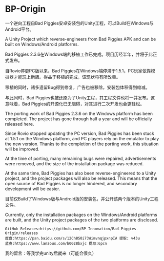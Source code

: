 # BP-Origin

一个逆向工程自Bad Piggies安卓安装包的Unity工程，可以Build在Windows与Android平台。

A Unity Project which reverse-engineers from Bad Piggies APK and can be built on Windows/Android platforms.



Bad Piggies 2.3.6在Windows端的移植工作已完成。项目历经半年，并将于此正式发布。

自Rovio停更PC版以来，Bad Piggies在Windows端停滞于1.5.1，PC玩家依靠模拟器才能玩上新版。得益于移植的完成，该现状将有所改善。

移植的同时，诸多遗留Bug得到修复，广告也被移除，安装包体积得到缩减。

与此同时，Bad Piggies也被还原为了Unity工程，其工程文件也将一并发布。这意味着，Bad Piggies的开源化已无阻碍，对其进行二次开发也会更轻松。

The porting work of Bad Piggies 2.3.6 on the Windows platform has been completed. The project has gone through half a year and will be officially released here.

Since Rovio stopped updating the PC version, Bad Piggies has been stuck at 1.5.1 on the Windows platform, and PC players rely on the emulator to play the new version. Thanks to the completion of the porting work, this situation will be improved.

At the time of porting, many remaining bugs were repaired, advertisements were removed, and the size of the installation package was reduced.

At the same time, Bad Piggies has also been reverse-engineered to a Unity project, and the project packages will also be released. This means that the open source of Bad Piggies is no longer hindered, and secondary development will be easier.



目前仅Build了Windows版与Android版的安装包，并公开该两个版本的Unity工程文件。

Currently, only the installation packages on the Windows/Android platforms are built, and the Unity project packages of the two platforms are disclosed.



```
GitHub Releases:https://github.com/BP-Innovation/Bad-Piggies-Origin/releases
度盘:https://pan.baidu.com/s/12Ch8S0i73WimvnqjpxnpIA 提取: v43u
蓝奏:https://www.lanzous.com/b00z8bxjc 提取:6pcn
```

我的留言：等我学完unity后就来（可能会很久）
